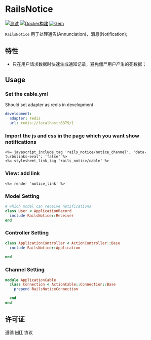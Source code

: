 # RailsNotice

[![测试](https://github.com/work-design/rails_notice/actions/workflows/test.yml/badge.svg)](https://github.com/work-design/rails_notice/actions/workflows/test.yml)
[![Docker构建](https://github.com/work-design/rails_notice/actions/workflows/cd.yml/badge.svg)](https://github.com/work-design/rails_notice/actions/workflows/cd.yml)
[![Gem](https://github.com/work-design/rails_notice/actions/workflows/gempush.yml/badge.svg)](https://github.com/work-design/rails_notice/actions/workflows/gempush.yml)

`RailsNotice` 用于处理通告(Annunciation)，消息(Notification);

## 特性
* 只在用户请求数据时快速生成通知记录，避免僵尸用户产生的死数据；

## Usage
### Set the cable.yml
Should set adapter as redis in development
```yaml
development:
  adapter: redis
  url: redis://localhost:6379/1
```

### Import the js and css in the page which you want show notifications
```erb
<%= javascript_include_tag 'rails_notice/notice_channel', 'data-turbolinks-eval': 'false' %>
<%= stylesheet_link_tag 'rails_notice/cable' %>
```

### View: add link
```erb
<%= render 'notice_link' %>
```

### Model Setting
```ruby
# which model can receive notifications
class User < ApplicationRecord
  include RailsNotice::Receiver
end

```

### Controller Setting
```ruby
class ApplicationController < ActionController::Base
  include RailsNotice::Application
  
end
```

### Channel Setting
```ruby
module ApplicationCable
  class Connection < ActionCable::Connection::Base
    prepend RailsNoticeConnection

  end
end
```

## 许可证
遵循 [MIT](https://opensource.org/licenses/MIT) 协议
